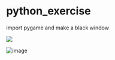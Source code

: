 # python_exercise
<p>import pygame and make a black window</p>
<img src='https://user-images.githubusercontent.com/122704850/229292397-9989180f-bffc-400a-9a4b-b51bf5bdcfb0.png'>

![image](https://user-images.githubusercontent.com/122704850/229325700-bd8f80d0-a848-433e-9d9c-1df77f7ef725.png)
